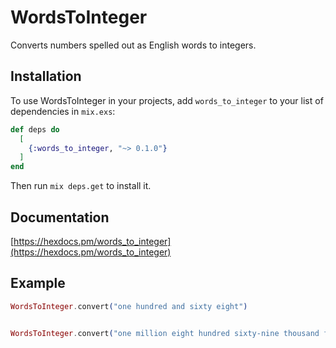 # WordsToInteger

Converts numbers spelled out as English words to integers.

## Installation

To use WordsToInteger in your projects, add `words_to_integer` to your list of dependencies in `mix.exs`:

```elixir
def deps do
  [
    {:words_to_integer, "~> 0.1.0"}
  ]
end
```

Then run `mix deps.get` to install it.

## Documentation

[https://hexdocs.pm/words_to_integer](https://hexdocs.pm/words_to_integer)

## Example

```elixir
WordsToInteger.convert("one hundred and sixty eight")


WordsToInteger.convert("one million eight hundred sixty-nine thousand four hundred and twenty")
```
